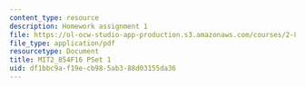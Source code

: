 ```yaml
---
content_type: resource
description: Homework assignment 1
file: https://ol-ocw-studio-app-production.s3.amazonaws.com/courses/2-854-introduction-to-manufacturing-systems-fall-2016/df1bbc9af19ecb985ab388d03155da36_MIT2_854F16_pset1.pdf
file_type: application/pdf
resourcetype: Document
title: MIT2_854F16 PSet 1
uid: df1bbc9a-f19e-cb98-5ab3-88d03155da36
---
```

